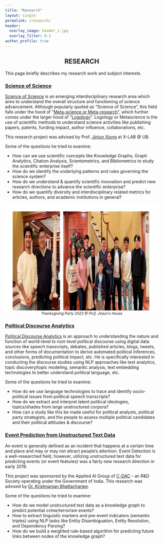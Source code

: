 ```yaml
---
title: "Research"
layout: single
permalink: /research/
header:
  overlay_image: header_1.jpg
  overlay_filter: 0.3
author_profile: true
---
```

## <center>RESEARCH</center>
This page briefly describes my research work and subject interests.

### [Science of Science](#scienceofscience)

[Science of Science](https://en.wikipedia.org/wiki/Science_of_science_policy) is an emerging interdisciplinary research area which aims to 
understand the overall structure and functioning of science advancement. Although popularly quoted as “Science of Science”, this field falls under the hood of “[Meta-science or Meta-research](https://en.wikipedia.org/wiki/Metascience)”, which further comes under the larger hood of “[Logology](https://en.wikipedia.org/wiki/Logology_(science))”. Logology or Metascience is the use of scientific methods to understand science activities like publishing papers, patents, funding impact, author influence, collaborations, etc.

This research project was advised by Prof. [Jinjun Xiong](https://www.xlab-ub.com/) at X-LAB @ UB.

Some of the questions he tried to examine:

* How can we use scientific concepts like Knowledge Graphs, Graph Analytics, Citation Analysis, Scientometrics, and Bibliometrics to study the scientific enterprise itself?
* How do we identify the underlying patterns and rules governing the science system?
* How do we understand & quantify scientific innovation and predict new research directions to advance the scientific enterprise?
* How do we quantify diversity and interdisciplinary related metrics for articles, authors, and academic institutions in general? 

<center><img src = "/images/collage-thanksgiving.jpg" width="1000" height="350"></center>
<small><center><i>Thanksgiving Party 2022 @ Prof. Jinjun'x House</i></center></small>

### [Political Discourse Analytics](#politicaldiscourseanalytics)

[Political Discourse Analytics](https://en.wikipedia.org/wiki/Discourse_analysis) is an approach to understanding the nature and function of world-level to 
root-level political discourse using digital data sources like speech transcripts, debates, 
published articles, blogs, tweets, and other forms of documentation to derive automated political inferences, 
conclusions, predicting political impact, etc. He is specifically interested in conducting the 
discourse studies using NLP approaches like text analytics, topic discovery/topic modeling, semantic analysis, 
text embedding technologies to better understand political language, etc.

Some of the questions he tried to examine:

* How do we use language technologies to trace and identify socio-political issues from political speech transcripts?
* How do we extract and interpret latent political ideologies, topics/shades from large unstructured corpora? 
* How can a study like this be made useful for political analysts, political party strategists, and the people to assess multiple political candidates and their political attitudes & discourse?


### [Event Prediction from Unstructured Text Data](#eventprediction)

An event is generally defined as an incident that happens at a certain time and place and may or may not attract people’s attention. Event Detection is a well-researched field, however, utilizing unstructured text data for predicting events (or event features) was a fairly new research direction in early 2019.

This project was sponsored by the Applied AI Group of [C-DAC](https://cdac.in/index.aspx) - an R&D Society operating under the Government of India. This research was advised by 
[Dr. Krishnanjan Bhattacharjee](https://www.linkedin.com/in/dr-krishnanjan-bhattacharjee-b1852141/).

Some of the questions he tried to examine:

* How do we model unstructured text data as a knowledge graph to predict potential crime/terrorism events?
* How to extract linguistic markers and pre-event indicators (semantic triples) using NLP tasks like Entity Disambiguation, Entity Resolution, and Dependency Parsing?
* How do we build a weighted rule-based algorithm for predicting future links between nodes of the knowledge graph?

<!--
### [New Interests In]
* Co-speech Gesture Analysis from Text Data
* Analyzing Political Discourse from 3 Levels
  * What gets delivered? (Speech)
  * What gets reported? (News Reports)
  * What gets discussed? (Social Media)
* Understanding Language of Pain (the language we use when describing feelings of pain)
-->



